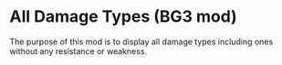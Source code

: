# All Damage Types (BG3 mod)

The purpose of this mod is to display all damage types including ones without any resistance or weakness.
